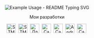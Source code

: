 <a href="https://github.com/rustam6274/STM32F3DISCOVERY" style="text-decoration:none">
<p align="center">
  <img src="https://readme-typing-svg.demolab.com/?lines=Разработка+программного+обеспечения&font=Fira%20Code&color=DBF71F&center=true&pause=1000" alt="Example Usage - README Typing SVG">
</p>
</a>
<p align="center">
  <p align="center">Мои разработки</p>
</p>



<p align="center">
<a href="https://github.com/rustam6274/STM32F3DISCOVERY" style="text-decoration:none"><img src="https://cdn.jsdelivr.net/gh/devicons/devicon@latest/icons/c/c-original.svg" title="STM32, ESP32, ..." width="30" height= "30"/></a>&nbsp;
<a href="https://github.com/rustam6274/STM32F3DISCOVERY" style="text-decoration:none"><img src="https://cdn.jsdelivr.net/gh/devicons/devicon@latest/icons/cplusplus/cplusplus-original.svg" title="STM32 и ESP32 c FreeRTOS" width="30" height= "30"/></a>&nbsp;
<a href="https://github.com/rustam6274/Win_vcp" style="text-decoration:none"><img src="https://cdn.jsdelivr.net/gh/devicons/devicon@latest/icons/csharp/csharp-original.svg" title="Для PC" width="30" height= "30"/></a>&nbsp;
<a href="https://askue.kompas-rus.ru" style="text-decoration:none"><img src="https://cdn.jsdelivr.net/gh/devicons/devicon@latest/icons/php/php-original.svg" title="Сайты и облачные сервисы" width="30" height= "30"/></a>&nbsp;
<a href="https://kompas-rus.ru" style="text-decoration:none"><img src="https://cdn.jsdelivr.net/gh/devicons/devicon@latest/icons/java/java-original.svg" title="Сайты и облачные сервисы" width="30" height= "30"/></a>&nbsp;
<a href="https://kompas-rus.ru" style="text-decoration:none"><img src="https://cdn.jsdelivr.net/gh/devicons/devicon@latest/icons/android/android-plain.svg" title="Android+OpenGL_ES" width="30" height= "30"/></a>&nbsp;
<a href="https://kompas-rus.ru" style="text-decoration:none"><img src="https://cdn.jsdelivr.net/gh/devicons/devicon@latest/icons/python/python-original.svg" title="Сайты и облачные сервисы" width="30" height= "30"/></a>&nbsp;
</p>         
          
          
          
          

          

